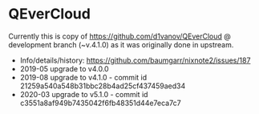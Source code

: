 # QEverCloud

Currently this is copy of https://github.com/d1vanov/QEverCloud @ development branch (~v.4.1.0)
as it was originally done in upstream.

* Info/details/history: https://github.com/baumgarr/nixnote2/issues/187
* 2019-05 upgrade to v4.0.0
* 2019-08 upgrade to v4.1.0 - commit id 21259a540a548b31bbc28b4ad25cf437459aed34
* 2020-03 upgrade to v5.1.0 - commit id c3551a8af949b7435042f6fb48351d44e7eca7c7
